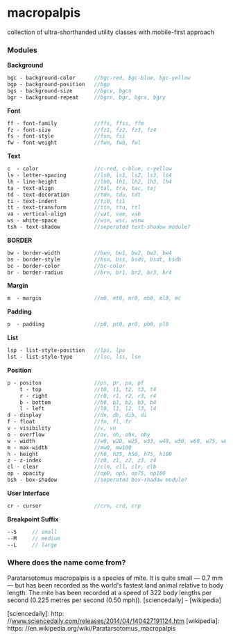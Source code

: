 # macropalpis
collection of ultra-shorthanded utility classes with mobile-first approach

### Modules

**Background**
```SASS
bgc - background-color		//bgc-red, bgc-blue, bgc-yellow
bgp - background-position	//bgp
bgs - background-size		//bgcv, bgcn
bgr - background-repeat		//bgrn, bgr, bgrx, bgry
```
**Font**
```SASS
ff - font-family			//ffs, ffss, ffm
fz - font-size				//fz1, fz2, fz3, fz4
fs - font-style				//fsn, fsi
fw - font-weight			//fwn, fwb, fwl
```
**Text**
```SASS
c  - color 					//c-red, c-blue, c-yellow
ls - letter-spacing			//ls0, ls1, ls2, ls3, ls4
lh - line-height			//lh0, lh1, lh2, lh3, lh4
ta - text-align				//tal, tra, tac, taj
td - text-decoration		//tdn, tdu, tdt
ti - text-indent			//ti0, ti1
tt - text-transform			//ttn, ttu, ttl
va - vertical-align			//vat, vam, vab
ws - white-space			//wsn, wsc, wsnw
tsh - text-shadow			//seperated text-shadow module?
```
**BORDER**
```SASS
bw - border-width			//bwn, bw1, bw2, bw3, bw4 
bs - border-style			//bsn, bss, bsds, bsdt, bsdb
bc - border-color			//bc-color
br - border-radius			//brn, br1, br2, br3, br4 
```
**Margin**
```SASS
m  - margin 				//m0, mt0, mr0, mb0, ml0, mc
```
**Padding**
```SASS
p  - padding 				//p0, pt0, pr0, pb0, pl0
```
**List**
```SASS
lsp - list-style-position	//lpi, lpo
lst - list-style-type		//lsc, lss, lsn
```
**Position**
```SASS
p - positon 				//ps, pr, pa, pf
	t - top 				//t0, t1, t2, t3, t4
	r - right 				//r0, r1, r2, r3, r4
	b - bottom 				//b0, b1, b2, b3, b4
	l - left 				//l0, l1, l2, l3, l4
d - display					//dn, db, dib, di
f - float					//fn, fl, fr
v - visibility				//v, vn
o - overflow				//ov, oh, ohx, ohy
w - width 					//w0, w20, w25, w33, w40, w50, w60, w75, w80, w100
m - max-width				//mw0, mw100
h - height 					//h0, h25, h50, h75, h100
z - z-index 				//z0, z1, z2, z3, z4
cl - clear 					//cln, cll, clr, clb
op - opacity 				//op0, op5, op75, op100
bsh - box-shadow			//seperated box-shadow module?
```
**User Interface**
```SASS
cr - cursor					//crn, crd, crp
```
**Breakpoint Suffix**
```SASS
--S 	// small
--M 	// medium 
--L 	// large
```


### Where does the name come from?
Paratarsotomus macropalpis is a species of mite. It is quite small — 0.7 mm — but has been recorded as the world's fastest land animal relative to body length. The mite has been recorded at a speed of 322 body lengths per second (0.225 metres per second (0.50 mph)). [sciencedaily] - [wikipedia]

[sciencedaily]: http:	//www.sciencedaily.com/releases/2014/04/140427191124.htm
[wikipedia]: https:	//en.wikipedia.org/wiki/Paratarsotomus_macropalpis